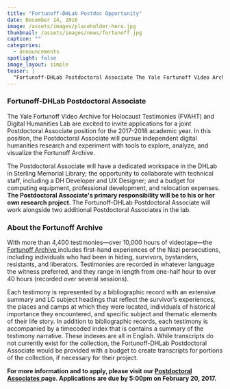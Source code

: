 ```yaml
---
title: "Fortunoff-DHLab Postdoc Opportunity"
date: December 14, 2016
image: /assets/images/placeholder-hero.jpg
thumbnail: /assets/images/news/fortunoff.jpg
caption: ""
categories: 
  - announcements
spotlight: false 
image_layout: simple
teaser: |
  "Fortunoff-DHLab Postdoctoral Associate The Yale Fortunoff Video Archive for Holocaust Testimonies (FVAHT) and Digital Humanities Lab are excited to invite applications for a joint Postdoctoral..."
---
```


<h3>Fortunoff-DHLab Postdoctoral Associate</h3>
   
The Yale Fortunoff Video Archive for Holocaust Testimonies (FVAHT) and Digital Humanities Lab are excited to invite applications for a joint Postdoctoral Associate position for the 2017-2018 academic year. In this position, the Postdoctoral Associate will pursue independent digital humanities research and experiment with tools to explore, analyze, and visualize the Fortunoff Archive.

The Postdoctoral Associate will have a dedicated workspace in the DHLab in Sterling Memorial Library; the opportunity to collaborate with technical staff, including a DH Developer and UX Designer; and a budget for computing equipment, professional development, and relocation expenses. <strong> The Postdoctoral Associate's primary responsibility will be to his or her own research project. </strong> The Fortunoff-DHLab Postdoctoral Associate will work alongside two additional Postdoctoral Associates in the lab.

<h3>About the Fortunoff Archive</h3>
   
With more than 4,400 testimonies—over 10,000 hours of videotape—the <a href="http://web.library.yale.edu/testimonies/about" target="_blank"> Fortunoff Archive </a> includes first-hand experiences of the Nazi persecutions, including individuals who had been in hiding, survivors, bystanders, resistants, and liberators. Testimonies are recorded in whatever language the witness preferred, and they range in length from one-half hour to over 40 hours (recorded over several sessions).

Each testimony is represented by a bibliographic record with an extensive summary and LC subject headings that reflect the survivor’s experiences, the places and camps at which they were located, individuals of historical importance they encountered, and specific subject and thematic elements of their life story. In addition to bibliographic records, each testimony is accompanied by a timecoded index that is contains a summary of the testimony narrative. These indexes are all in English. While transcripts do not currently exist for the collection, the Fortunoff-DHLab Postdoctoral Associate would be provided with a budget to create transcripts for portions of the collection, if necessary for their project.

<strong>For more information and to apply, please visit our <a href="http://web.library.yale.edu/dhlab/postdoctoralassociates" target="_blank"> Postdoctoral Associates </a> page. Applications are due by 5:00pm on February 20, 2017.
</strong>